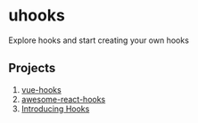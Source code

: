 # uhooks
 Explore hooks and start creating your own hooks

## Projects
1. [vue-hooks](https://github.com/yyx990803/vue-hooks)
2. [awesome-react-hooks](https://github.com/rehooks/awesome-react-hooks)
3. [Introducing Hooks](https://reactjs.org/docs/hooks-intro.html)
